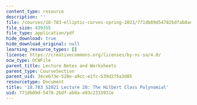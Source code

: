 ```yaml
---
content_type: resource
description: ''
file: /courses/18-783-elliptic-curves-spring-2021/771db89d54782bdfab8ae93c2315931e_MIT18_783S21_notes20.pdf
file_size: 439355
file_type: application/pdf
hide_download: true
hide_download_original: null
learning_resource_types: []
license: https://creativecommons.org/licenses/by-nc-sa/4.0/
ocw_type: OCWFile
parent_title: Lecture Notes and Worksheets
parent_type: CourseSection
parent_uid: 34ce673e-528e-a9cc-e1fc-539d275a3d85
resourcetype: Document
title: '18.783 S2021 Lecture 20: The Hilbert Class Polynomial'
uid: 771db89d-5478-2bdf-ab8a-e93c2315931e
---
```

